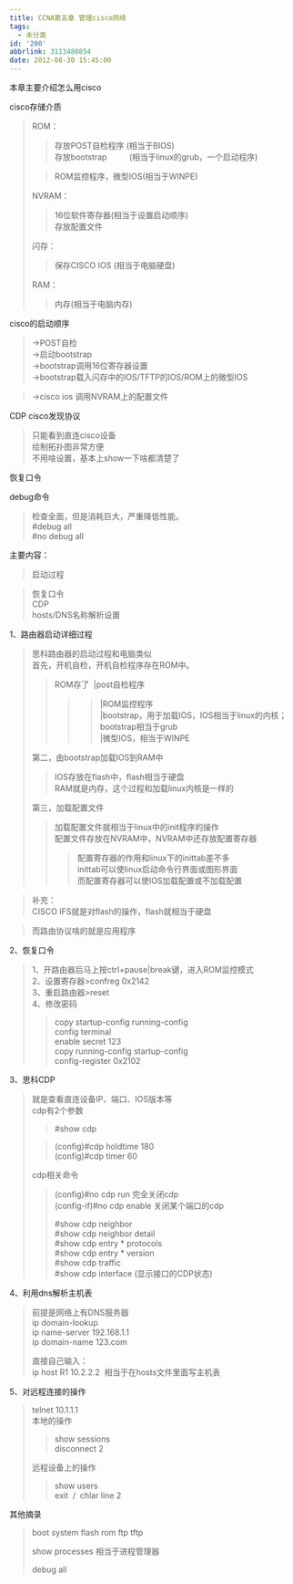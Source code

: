 ```yaml
---
title: CCNA第五章 管理cisco网络
tags:
  - 未分类
id: '200'
abbrlink: 3113480854
date: 2012-08-30 15:45:00
---
```


本章主要介绍怎么用cisco  
  
cisco存储介质  
  

> ROM：  
> 
> > 存放POST自检程序 (相当于BIOS)  
> > 存放bootstrap          (相当于linux的grub，一个启动程序)
> 
> > ROM监控程序，微型IOS(相当于WINPE)  
> 
> NVRAM：  
> 
> > 16位软件寄存器(相当于设置启动顺序)  
> > 存放配置文件  
> 
> 闪存：  
> 
> > 保存CISCO IOS (相当于电脑硬盘)  
> 
> RAM：  
> 
> > 内存(相当于电脑内存)  

  
cisco的启动顺序  

> \->POST自检  
> \->启动bootstrap  
> \->bootstrap调用16位寄存器设置  
> \->bootstrap载入闪存中的IOS/TFTP的IOS/ROM上的微型IOS  

> \->cisco ios 调用NVRAM上的配置文件  
>   

CDP cisco发现协议  

> 只能看到直连cisco设备  
> 绘制拓扑图非常方便  
> 不用啥设置，基本上show一下啥都清楚了  
>   

  
恢复口令  
  

>   

debug命令  

> 检查全面，但是消耗巨大，严重降低性能。  
> #debug all  
> #no debug all  
>   

>   
>   
>   

  
主要内容：  

> 启动过程  

> 恢复口令  
> CDP  
> hosts/DNS名称解析设置  

  
1、路由器启动详细过程  

> 思科路由器的启动过程和电脑类似  
> 首先，开机自检，开机自检程序存在ROM中。  
> 
> > ROM存了  |post自检程序  
> > 
> > > > |ROM监控程序  
> > > > |bootstrap，用于加载IOS，IOS相当于linux的内核；bootstrap相当于grub  
> > > > |微型IOS，相当于WINPE  
> 
> 第二，由bootstrap加载IOS到RAM中  
> 
> > IOS存放在flash中，flash相当于硬盘  
> > RAM就是内存，这个过程和加载linux内核是一样的  
> 
> 第三，加载配置文件  
> 
> > 加载配置文件就相当于linux中的init程序的操作  
> > 配置文件存放在NVRAM中，NVRAM中还存放配置寄存器  
> > 
> > > 配置寄存器的作用和linux下的inittab差不多  
> > > inittab可以使linux启动命令行界面或图形界面  
> > > 而配置寄存器可以使IOS加载配置或不加载配置  

  

> 补充：  
> CISCO IFS就是对flash的操作，flash就相当于硬盘  

> 而路由协议啥的就是应用程序  
>   
>   

2、恢复口令  

> 1、开路由器后马上按ctrl+pause|break键，进入ROM监控模式  
> 2、设置寄存器>confreg 0x2142  
> 3、重启路由器>reset  
> 4、修改密码  
> 
> > copy startup-config running-config  
> > config terminal  
> > enable secret 123  
> > copy running-config startup-config  
> > config-register 0x2102  
> >   

3、思科CDP  

> 就是查看直连设备IP、端口、IOS版本等  
> cdp有2个参数  
> 
> > #show cdp  
> 
> > (config)#cdp holdtime 180  
> > (config)#cdp timer 60  
> 
> cdp相关命令  
> 
> > (config)#no cdp run 完全关闭cdp  
> > (config-if)#no cdp enable 关闭某个端口的cdp  
> >   
> > #show cdp neighbor  
> > #show cdp neighbor detail  
> > #show cdp entry \* protocols  
> > #show cdp entry \* version  
> > #show cdp traffic  
> > #show cdp interface (显示接口的CDP状态)  

  
4、利用dns解析主机表  

> 前提是网络上有DNS服务器  
> ip domain-lookup  
> ip name-server 192.168.1.1  
> ip domain-name 123.com  
>   
> 直接自己输入：  
> ip host R1 10.2.2.2  相当于在hosts文件里面写主机表  

  
5、对远程连接的操作  

> telnet 10.1.1.1  
> 本地的操作  
> 
> > show sessions  
> > disconnect 2  
> >   
> 
> 远程设备上的操作  
> 
> > show users  
> > exit  /  chlar line 2  

  
  
其他摘录  

> boot system flash rom ftp tftp  
>   
> show processes 相当于进程管理器  
>   
> debug all  
>   
>